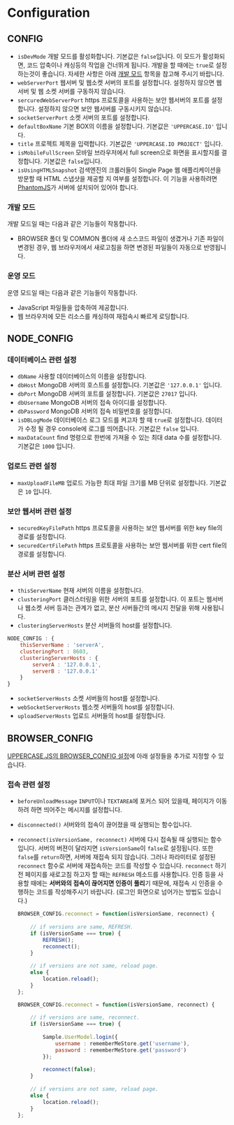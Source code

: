 # Configuration

## CONFIG
* `isDevMode` 개발 모드를 활성화합니다. 기본값은 `false`입니다. 이 모드가 활성화되면, 코드 압축이나 캐싱등의 작업을 건너뛰게 됩니다. 개발을 할 때에는 `true`로 설정하는것이 좋습니다. 자세한 사항은 아래 [개발 모드](#개발-모드) 항목을 참고해 주시기 바랍니다.
* `webServerPort` 웹서버 및 웹소켓 서버의 포트를 설정합니다. 설정하지 않으면 웹 서버 및 웹 소켓 서버를 구동하지 않습니다.
* `sercuredWebServerPort` https 프로토콜을 사용하는 보안 웹서버의 포트를 설정합니다. 설정하지 않으면 보안 웹서버를 구동시키지 않습니다.
* `socketServerPort` 소켓 서버의 포트를 설정합니다.
* `defaultBoxName` 기본 BOX의 이름을 설정합니다. 기본값은 `'UPPERCASE.IO'` 입니다.
* `title` 프로젝트 제목을 입력합니다. 기본값은 `'UPPERCASE.IO PROJECT'` 입니다.
* `isMobileFullScreen` 모바일 브라우저에서 full screen으로 화면을 표시할지를 결정합니다. 기본값은 `false`입니다.
* `isUsingHTMLSnapshot` 검색엔진의 크롤러들이 Single Page 웹 애플리케이션을 방문할 때 HTML 스냅샷을 제공할 지 여부를 설정합니다. 이 기능을 사용하려면 [PhantomJS](http://phantomjs.org)가 서버에 설치되어 있어야 합니다.

### 개발 모드
개발 모드일 때는 다음과 같은 기능들이 작동합니다.
* BROWSER 폴더 및 COMMON 폴더에 새 소스코드 파일이 생겼거나 기존 파일이 변경된 경우, 웹 브라우저에서 새로고침을 하면 변경된 파일들이 자동으로 반영됩니다.

### 운영 모드
운영 모드일 때는 다음과 같은 기능들이 작동합니다.
* JavaScript 파일들을 압축하여 제공합니다.
* 웹 브라우저에 모든 리소스를 캐싱하여 재접속시 빠르게 로딩합니다.

## NODE_CONFIG
### 데이터베이스 관련 설정
* `dbName` 사용할 데이터베이스의 이름을 설정합니다.
* `dbHost` MongoDB 서버의 호스트를 설정합니다. 기본값은 `'127.0.0.1'` 입니다.
* `dbPort` MongoDB 서버의 포트를 설정합니다. 기본값은 `27017` 입니다.
* `dbUsername` MongoDB 서버의 접속 아이디를 설정합니다.
* `dbPassword` MongoDB 서버의 접속 비밀번호를 설정합니다.
* `isDBLogMode` 데이터베이스 로그 모드를 켜고자 할 때 `true`로 설정합니다. 데이터가 수정 될 경우 console에 로그를 띄어줍니다. 기본값은 `false` 입니다.
* `maxDataCount` find 명령으로 한번에 가져올 수 있는 최대 data 수를 설정합니다. 기본값은 `1000` 입니다.

### 업로드 관련 설정
* `maxUploadFileMB` 업로드 가능한 최대 파일 크기를 MB 단위로 설정합니다. 기본값은 `10` 입니다.

### 보안 웹서버 관련 설정
* `securedKeyFilePath` https 프로토콜을 사용하는 보안 웹서버를 위한 key file의 경로를 설정합니다.
* `securedCertFilePath` https 프로토콜을 사용하는 보안 웹서버를 위한 cert file의 경로를 설정합니다.

### 분산 서버 관련 설정
* `thisServerName` 현재 서버의 이름을 설정합니다.
* `clusteringPort` 클러스터링을 위한 서버의 포트를 설정합니다. 이 포트는 웹서버나 웹소켓 서버 등과는 관계가 없고, 분산 서버들간의 메시지 전달을 위해 사용됩니다.
* `clusteringServerHosts` 분산 서버들의 host를 설정합니다.
```javascript
NODE_CONFIG : {
	thisServerName : 'serverA',
	clusteringPort : 8603,
	clusteringServerHosts : {
		serverA : '127.0.0.1',
		serverB : '127.0.0.1'
	}
}
```
* `socketServerHosts` 소켓 서버들의 host를 설정합니다.
* `webSocketServerHosts` 웹소켓 서버들의 host를 설정합니다.
* `uploadServerHosts` 업로드 서버들의 host를 설정합니다.

## BROWSER_CONFIG
[UPPERCASE.JS의 BROWSER_CONFIG 설정](https://github.com/UPPERCASE-Series/UPPERCASE.JS/blob/master/README_KOR.md#configuration)에 아래 설정들을 추가로 지정할 수 있습니다.

### 접속 관련 설정
* `beforeUnloadMessage` `INPUT`이나 `TEXTAREA`에 포커스 되어 있을때, 페이지가 이동하려 하면 띄어주는 메시지를 설정합니다.
* `disconnected()` 서버와의 접속이 끊어졌을 때 실행되는 함수입니다.
* `reconnect(isVersionSame, reconnect)` 서버에 다시 접속될 때 실행되는 함수입니다. 서버의 버젼이 달라지면 `isVersionSame`이 `false`로 설정됩니다. 또한 `false`를 `return`하면, 서버에 재접속 되지 않습니다. 그러나 파라미터로 설정된 `reconnect` 함수로 서버에 재접속하는 코드를 작성할 수 있습니다. `reconnect` 하기 전 페이지를 새로고침 하고자 할 때는 `REFRESH` 메소드를 사용합니다. 인증 등을 사용할 때에는 **서버와의 접속이 끊어지면 인증이 풀리**기 때문에, 재접속 시 인증을 수행하는 코드를 작성해주시기 바랍니다. (로그인 화면으로 넘어가는 방법도 있습니다.)

	```javascript
	BROWSER_CONFIG.reconnect = function(isVersionSame, reconnect) {
		
		// if versions are same, REFRESH.
		if (isVersionSame === true) {
			REFRESH();
			reconnect();
		}
		
		// if versions are not same, reload page.
		else {
			location.reload();
		}
	};
	```
	```javascript
	BROWSER_CONFIG.reconnect = function(isVersionSame, reconnect) {
		
		// if versions are same, reconnect.
		if (isVersionSame === true) {
			
			Sample.UserModel.login({
				username : rememberMeStore.get('username'),
				password : rememberMeStore.get('password')
			});
			
			reconnect(false);
		}
		
		// if versions are not same, reload page.
		else {
			location.reload();
		}
	};
	```